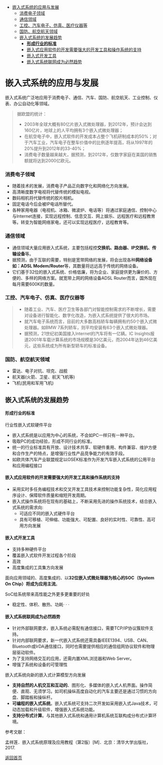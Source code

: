- [嵌入式系统的应用与发展](#嵌入式系统的应用与发展)
    - [消费电子领域](#消费电子领域)
    - [通信领域](#通信领域)
    - [工控、汽车电子、仿真、医疗仪器等](#工控汽车电子仿真医疗仪器等)
    - [国防、航空航天领域](#国防航空航天领域)
  - [嵌入式系统的发展趋势](#嵌入式系统的发展趋势)
      - [**形成行业的标准**](#形成行业的标准)
      - [嵌入式应用软件的开发需要强大的开发工具和操作系统的支持](#嵌入式应用软件的开发需要强大的开发工具和操作系统的支持)
      - [嵌入式开发工具](#嵌入式开发工具)
      - [嵌入式系统联网成为必然趋势](#嵌入式系统联网成为必然趋势)


# 嵌入式系统的应用与发展

嵌入式系统广泛地应用于消费电子、通信、汽车、国防、航空航天、工业控制、仪表、办公自动化等领域。

> 据欧盟的统计：
>
> + 2003年全球大概有80亿片嵌入式微处理器，到2012年，预计会达到160亿片，地球上的人平均拥有3个嵌入式微处理器；
> + 在航空电子中，嵌入式软件的开发成本占整个飞机研制成本的50%；对于汽车工业，汽车电子在整车价值中的比例逐年提高，将从1997年的20%提升到2012年的33-40%；
> + 消费电子数量越来越大，据预测，到2012年，仅数字家庭在美国的销售额就将达到2000亿欧元。

### 消费电子领域

+ 随着技术的发展，消费电子产品正向数字化和网络化方向发展。
+ 高清晰度数字电视将代替传统的模拟电视。
+ 数码相机将代替传统的胶片相机。
+ 固定电话今后会被IP电话所替代。
+ 各种家用电器（电视机、冰箱、微波炉、电话等）将通过家庭通信、控制中心与Internet连接，实现远程控制、信息交互、网上娱乐、远程医疗和远程教育等。转变为智能网络家电，还可以实现远程医疗，远程教育等。

### 通信领域

+ 通信领域大量应用嵌入式系统，主要包括程控**交换机、路由器、IP交换机、传输设备**等。
+ 据预测，由于互联的需要，特别是宽带网络的发展，将会出现各种**网络设备如：ADSL Modem/Router**等，其数量将远远高于传统的网络设备。
+ 它们基于32位的嵌入式系统、价格低廉，将为企业、家庭提供更为廉价的、方便的、多样的网络方案。就宽带上网的网络设备ADSL Router而言，国外现在每月需要600K的数量。

### 工控、汽车电子、仿真、医疗仪器等

> + 随着工业、汽车、医疗卫生等各部门对智能控制需求的不断增长，需要对设备进行智能化、数字化改造，为嵌入式系统提供了很大的市场。
> + 就汽车电子系统而言，目前的大多数高档轿车每辆拥有约50个嵌入式微处理器。如BMW 7系列轿车，则平均安装有63个嵌入式微处理器。
> + 据预测，21世纪初美国接入Internet的汽车将有一亿辆。IC Insights报道2001年车载计算系统的市场规模是30亿美元，而2004年达到46亿美元，这些系统成为所有新型轿车的标准设备。

### 国防、航空航天领域

+ 雷达、电子对抗、坦克、战舰
+ 航天器(火箭、卫星、航天飞机等)
+ 飞机(民用和军用飞机)

## 嵌入式系统的发展趋势

#### **形成行业的标准**

行业性嵌入式软硬件平台

+ 嵌入式系统是以应用为中心的系统，不会如PC一样只有一种平台。
+ 吸取PC的成功经验，形成不同行业的标准。
+ 统一的行业标准具有开放、设计技术共享、软硬件重用、构件兼容、维护方便和合作生产的特点，是增强行业性产品竞争能力的有效手段。
+ 如欧共体汽车产业联盟规定以OSEK标准作为开发汽车嵌入式系统的公用平台和应用编程接口

#### 嵌入式应用软件的开发需要强大的开发工具和操作系统的支持

+ 采用实时多任务编程技术和交叉开发工具技术来控制功能复杂性，简化应用程序设计、保障软件质量和缩短开发周期。
+ 嵌入式操作系统将在现有的基础上，不断采用先进的操作系统技术，结合嵌入式系统的需求向:
  + 可适应不同的嵌入式硬件平台
  + 具有可移植、可伸缩、功能强大、可配置、良好的实时性、可靠性、高可用方向发展

#### 嵌入式开发工具

+ 支持多种硬件平台
+ 覆盖嵌入式软件开发过程各个阶段
+ 高效
+ 高度集成的工具集方向发展

面向应用领域的、高度集成的、以**32位嵌入式微处理器为核心的SOC（System On Chip）将成为应用主流**。

SoC给系统带来高性能之外更多更重要的好处

+ 稳定性、体积、散热、功耗· · ·

#### 嵌入式系统联网成为必然趋势

+ 针对外部联网要求，嵌入系统必需配有通信接口，需要TCP/IP协议簇软件支持。
+ 针对内部联网要求，新一代嵌入式系统还需具备IEEE1394、USB、CAN、Bluetooth或IrDA通信接口，同时也需要提供相应的通信组网协议软件和物理层驱动软件。
+ 为了支持网络交互的应用，还需内置XML浏览器和Web Server。
+ 增强了系统和设备的可管理性

嵌入式系统向新的嵌入式计算模型方向发展

+ **支持自然的人机交互和互动的**、图形化、多媒体的嵌入式人机界面。操作简便、直观、无须学习。如司机操纵高度自动化的汽车主要还是通过习惯的方向盘、脚踏板和操纵杆。
+ **可编程的嵌入式系统**。嵌入式系统可支持二次开发如采用嵌入式Java技术，可动态加载和升级软件，增强嵌入式系统功能。
+ **支持分布式计算**。与其他嵌入式系统和通用计算机系统互联构成分布式计算环境。


参考文献：

孟祥莲．嵌入式系统原理及应用教程（第2版）[M]．北京：清华大学出版社，2017.



[返回首页](https://github.com/timerring/hardware-tutorial)